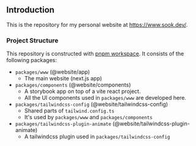 ## Introduction

This is the repository for my personal website at https://www.sook.dev/.

### Project Structure

This repository is constructed with [pnpm workspace](https://pnpm.io/workspaces). It consists of the following packages:

- `packages/www` (@website/app)
  - The main website (next.js app)
- `packages/components` (@website/components)
  - A storybook app on top of a vite react project.
  - All the UI components used in `packages/www` are developed here.
- `packages/tailwindcss-config` (@website/tailwindcss-config)
  - Shared parts of `tailwind.config.ts`
  - It's used by `packages/www` and `packages/components`
- `packages/tailwindcss-plugin-animate` (@website/tailwindcss-plugin-animate)
  - A tailwindcss plugin used in `packages/tailwindcss-config`
